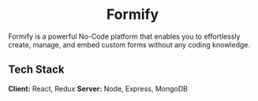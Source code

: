 <h1 align="center">Formify</h1>
Formify is a powerful No-Code platform that enables you to effortlessly create, manage, and embed custom forms without any coding knowledge.

## Tech Stack
**Client:** React, Redux
**Server:** Node, Express, MongoDB
